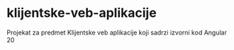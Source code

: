 # klijentske-veb-aplikacije
Projekat za predmet Klijentske veb aplikacije koji sadrzi izvorni kod Angular 20
